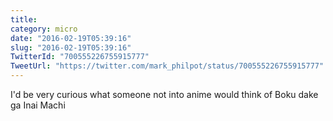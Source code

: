 ```yaml
---
title: 
category: micro
date: "2016-02-19T05:39:16"
slug: "2016-02-19T05:39:16"
TwitterId: "700555226755915777"
TweetUrl: "https://twitter.com/mark_philpot/status/700555226755915777"
---
```


I'd be very curious what someone not into anime would think of Boku dake ga Inai
Machi
